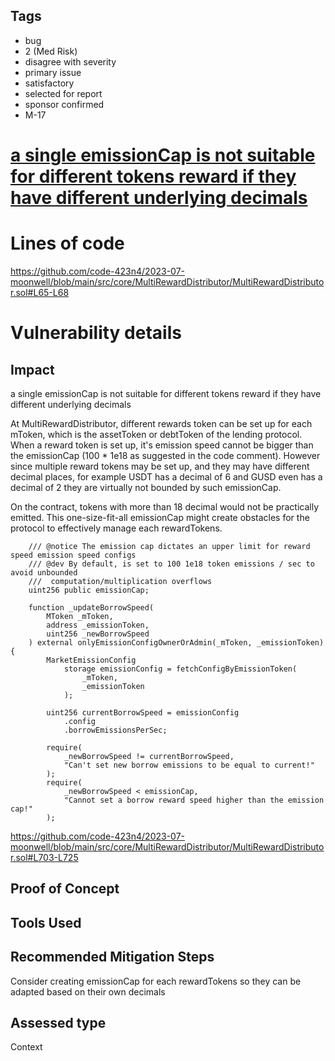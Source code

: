 ## Tags

- bug
- 2 (Med Risk)
- disagree with severity
- primary issue
- satisfactory
- selected for report
- sponsor confirmed
- M-17

# [a single emissionCap is not suitable for different tokens reward if they have different underlying decimals](https://github.com/code-423n4/2023-07-moonwell-findings/issues/19) 

# Lines of code

https://github.com/code-423n4/2023-07-moonwell/blob/main/src/core/MultiRewardDistributor/MultiRewardDistributor.sol#L65-L68


# Vulnerability details

## Impact
a single emissionCap is not suitable for different tokens reward if they have different underlying decimals

At MultiRewardDistributor, different rewards token can be set up for each mToken, which is the assetToken or debtToken of the lending protocol. When a reward token is set up, it's emission speed cannot be bigger than the emissionCap (100 * 1e18 as suggested in the code comment). However since multiple reward tokens may be set up, and they may have different decimal places, for example USDT has a decimal of 6 and GUSD even has a decimal of 2 they are virtually not bounded by such emissionCap. 

On the contract, tokens with more than 18 decimal would not be practically emitted. This one-size-fit-all emissionCap might create obstacles for the protocol to effectively manage each rewardTokens.

```solidity
    /// @notice The emission cap dictates an upper limit for reward speed emission speed configs
    /// @dev By default, is set to 100 1e18 token emissions / sec to avoid unbounded
    ///  computation/multiplication overflows
    uint256 public emissionCap;
```

```solidity
    function _updateBorrowSpeed(
        MToken _mToken,
        address _emissionToken,
        uint256 _newBorrowSpeed
    ) external onlyEmissionConfigOwnerOrAdmin(_mToken, _emissionToken) {
        MarketEmissionConfig
            storage emissionConfig = fetchConfigByEmissionToken(
                _mToken,
                _emissionToken
            );

        uint256 currentBorrowSpeed = emissionConfig
            .config
            .borrowEmissionsPerSec;

        require(
            _newBorrowSpeed != currentBorrowSpeed,
            "Can't set new borrow emissions to be equal to current!"
        );
        require(
            _newBorrowSpeed < emissionCap,
            "Cannot set a borrow reward speed higher than the emission cap!"
        );
```
https://github.com/code-423n4/2023-07-moonwell/blob/main/src/core/MultiRewardDistributor/MultiRewardDistributor.sol#L703-L725


## Proof of Concept


## Tools Used

## Recommended Mitigation Steps
Consider creating emissionCap for each rewardTokens so they can be adapted based on their own decimals


## Assessed type

Context